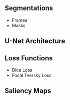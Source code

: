 ## Segmentations 
  - Frames
  - Masks

## U-Net Architecture

## Loss Functions
  - Dice Loss
  - Focal Tversky Loss

## Saliency Maps
